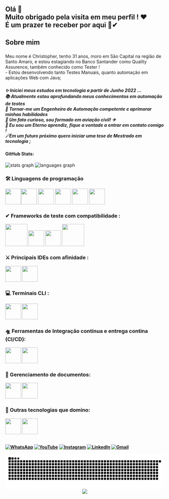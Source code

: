 <h2 align="left">Olá 👋 <br>Muito obrigado pela visita em meu perfil ! ❤<br>É um prazer te receber por aqui 🙌✔</h2>

###

<h2 align="left">Sobre mim</h2>

###

<p align="left">Meu nome é Christopher, tenho 31 anos,  moro em São Capital na região de Santo Amaro, e estou estagiando no Banco Santander como Quality Assurence, também conhecido como Tester ! <br>- Estou desenvolvendo tanto Testes Manuais, quanto automação em aplicações Web com Java; </p>

###

<h5 align="left">✨ Iniciei meus estudos em tecnologia a partir de Junho 2022 ...<br>📚  Atualmente estou aprofundando meus conhecimentos em automação de testes<br>🎯 Tornar-me um Engenheiro de Automação competente e aprimorar minhas habilidades<br>🎲 Um fato curioso, sou formado em aviação civil! ✈<br>🌱 Eu sou um Eterno aprendiz, fique a vontade a entrar em contato comigo ! <br>☄Em um futuro próximo quero iniciar uma tese de Mestrado em tecnologia ;</h5>

<h4 align="left">GitHub Stats:</h5>
<div>
  <img src="https://github-readme-stats.vercel.app/api?username=ChristopherADS&hide_title=false&hide_rank=false&show_icons=true&include_all_commits=true&count_private=true&disable_animations=false&theme=chartreuse-dark&locale=pt-br&hide_border=false&order=1" height="150" alt="stats graph"  />
  <img src="https://github-readme-stats.vercel.app/api/top-langs?username=ChristopherADS&locale=pt-br&hide_title=false&layout=compact&card_width=320&langs_count=4&theme=chartreuse-dark&hide_border=false&order=2" height="150" alt="languages graph"  /> 
</div>

<h3 align="left">🛠 Linguagens de programação </h3>

<img src="https://cdn.jsdelivr.net/gh/devicons/devicon@latest/icons/java/java-original-wordmark.svg" width="50" height="50" /><img src="https://cdn.jsdelivr.net/gh/devicons/devicon@latest/icons/python/python-original-wordmark.svg" width="50" height="50">  <img src="https://cdn.jsdelivr.net/gh/devicons/devicon@latest/icons/javascript/javascript-original.svg" width="50" height="50" />  <img src="https://cdn.jsdelivr.net/gh/devicons/devicon@latest/icons/html5/html5-original-wordmark.svg" width="50" height="50"> <img src="https://cdn.jsdelivr.net/gh/devicons/devicon@latest/icons/css3/css3-original-wordmark.svg" width="50" height="50" /> <img src="https://cdn.jsdelivr.net/gh/devicons/devicon@latest/icons/maven/maven-original.svg" width="50" height="50" />
          
<b><b>
<h3 align="left">✔ Frameworks de teste com compatibilidade : </h3>

<img src="https://cdn.jsdelivr.net/gh/devicons/devicon@latest/icons/junit/junit-plain-wordmark.svg" width="70" height="70"/> <img src="https://cdn.jsdelivr.net/gh/devicons/devicon@latest/icons/selenium/selenium-original.svg" width="50" height="50"> <img src="https://cdn.jsdelivr.net/gh/devicons/devicon@latest/icons/cypressio/cypressio-original-wordmark.svg" width="50" height="50" /> <img src="https://cdn.jsdelivr.net/gh/devicons/devicon@latest/icons/cucumber/cucumber-plain-wordmark.svg" width="70" height="70"> 

<b><b>
<h3 align="left">⚔ Principais IDEs com afinidade :  </h3>
<img src="https://cdn.jsdelivr.net/gh/devicons/devicon@latest/icons/intellij/intellij-original.svg" width="50" height="50" /> <img src="https://cdn.jsdelivr.net/gh/devicons/devicon@latest/icons/vscode/vscode-original.svg" width="50" height="50" /> 
<b><b>

<h3 align="left">💻 Terminais CLI  :  </h3>
 <img src="https://cdn.jsdelivr.net/gh/devicons/devicon@latest/icons/powershell/powershell-original.svg" width="50" height="50" /> <img src="https://cdn.jsdelivr.net/gh/devicons/devicon@latest/icons/git/git-original-wordmark.svg" width="50" height="50" /> 
<b><b>
  
<h3 align="left">🛸 Ferramentas de Integração contínua e entrega contina (CI/CD):  </h3>
 <img src="https://cdn.jsdelivr.net/gh/devicons/devicon@latest/icons/jenkins/jenkins-original.svg" width="50" height="50">  
<img src="https://cdn.jsdelivr.net/gh/devicons/devicon@latest/icons/karatelabs/karatelabs-original-wordmark.svg" width="50" height="50" />
<b><b>
<h3 align="left"> 👔 Gerenciamento de documentos:  </h3>
<img src="https://cdn.jsdelivr.net/gh/devicons/devicon@latest/icons/confluence/confluence-original-wordmark.svg" width="50" height="50" /> <img src="https://cdn.jsdelivr.net/gh/devicons/devicon@latest/icons/jira/jira-original-wordmark.svg" width="50" height="50" />
<b><b>
<h3 align="left"> 📌 Outras tecnologias que domino:  </h3>
<img src="https://cdn.jsdelivr.net/gh/devicons/devicon@latest/icons/wordpress/wordpress-original.svg" width="50" height="50">  <img src="https://cdn.jsdelivr.net/gh/devicons/devicon@latest/icons/woocommerce/woocommerce-original-wordmark.svg" width="50" height="50"> 
  <b><b>
    
</div>

##
[![WhatsApp](https://img.shields.io/badge/WhatsApp-25D366?style=for-the-badge&logo=whatsapp&logoColor=white)](https://wa.me/11987959666)
[![YouTube](https://img.shields.io/badge/YouTube-FF0000?style=for-the-badge&logo=youtube&logoColor=white)](https://www.youtube.com/@ChristopherADS)
[![Instagram](https://img.shields.io/badge/Instagram-E4405F?style=for-the-badge&logo=instagram&logoColor=white)](https://www.instagram.com/christopher.windsor_/)
[![LinkedIn](https://img.shields.io/badge/LinkedIn-0077B5?style=for-the-badge&logo=linkedin&logoColor=white)](https://www.linkedin.com/in/christopher-souza-7a7391109/)
[![Gmail](https://img.shields.io/badge/Gmail-D14836?style=for-the-badge&logo=gmail&logoColor=white)](christopher.contatol@gmail.com) 

<picture align="center">
  <source media="(prefers-color-scheme: dark)" srcset="https://raw.githubusercontent.com/ChristopherADS/ChristopherADS/output/github-contribution-grid-snake-dark.svg">
  <source media="(prefers-color-scheme: light)" srcset="https://raw.githubusercontent.com/ChristopherADS/ChristopherADS/output/github-contribution-grid-snake-dark.svg">
  <img align="center" alt="github contribution grid snake animation" src="https://raw.githubusercontent.com/ChristopherADS/ChristopherADS/output/github-contribution-grid-snake.svg">
</picture>

<div align="center">
  <img src="https://profile-counter.glitch.me/ChristopherADS/count.svg?"  />
</div> 
<!--
**ChristopherADS/ChristopherADS** is a ✨ _special_ ✨ repository because its `README.md` (this file) appears on your GitHub profile.

Here are some ideas to get you started:

- 🔭 I’m currently working on ...
- 🌱 I’m currently learning ...
- 👯 I’m looking to collaborate on ...
- 🤔 I’m looking for help with ...
- 💬 Ask me about ...
- 📫 How to reach me: ...
- 😄 Pronouns: ...
- ⚡ Fun fact: ...
-->
